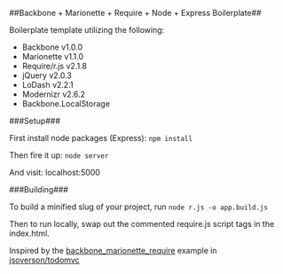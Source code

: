 ##Backbone + Marionette + Require + Node + Express Boilerplate##

Boilerplate template utilizing the following:
- Backbone v1.0.0
- Marionette v1.1.0
- Require/r.js v2.1.8
- jQuery v2.0.3
- LoDash v2.2.1
- Modernizr v2.6.2
- Backbone.LocalStorage

###Setup###

First install node packages (Express):
`npm install`

Then fire it up:
`node server`

And visit: localhost:5000

###Building###

To build a minified slug of your project, run
`node r.js -o app.build.js`

Then to run locally, swap out the commented require.js script tags in the index.html.

Inspired by the [backbone_marionette_require](https://github.com/jsoverson/todomvc/tree/master/labs/dependency-examples/backbone_marionette_require) example in [jsoverson/todomvc](https://github.com/jsoverson/todomvc) 
